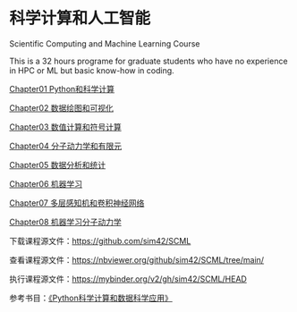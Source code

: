# 科学计算和人工智能
Scientific Computing and Machine Learning Course 

This is a 32 hours programe for graduate students who have no experience in HPC or ML but basic know-how in coding.

[Chapter01 Python和科学计算](Chapter01/chapter01.ipynb)

[Chapter02 数据绘图和可视化](Chapter02/chapter02.ipynb)

[Chapter03 数值计算和符号计算](Chapter03/chapter03.ipynb)

[Chapter04 分子动力学和有限元](Chapter04/chapter04.ipynb)

[Chapter05 数据分析和统计](Chapter05/chapter05.ipynb)

[Chapter06 机器学习](Chapter06/chapter06.ipynb)

[Chapter07 多层感知机和卷积神经网络](Chapter07/chapter07.ipynb)

[Chapter08 机器学习分子动力学](Chapter08/chapter08.ipynb)

下载课程源文件：https://github.com/sim42/SCML

查看课程源文件：https://nbviewer.org/github/sim42/SCML/tree/main/

执行课程源文件：https://mybinder.org/v2/gh/sim42/SCML/HEAD

参考书目：[《Python科学计算和数据科学应用》](http://product.dangdang.com/28974447.html)